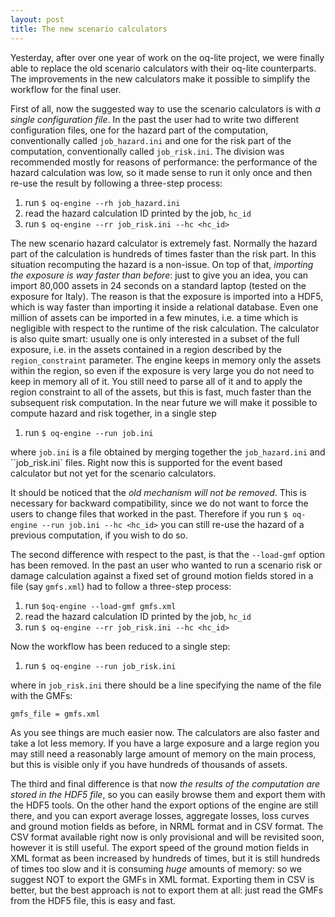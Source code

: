 ```yaml
---
layout: post
title: The new scenario calculators
---
```


Yesterday, after over one year of work on the oq-lite project, we were
finally able to replace the old scenario calculators with their oq-lite
counterparts. The improvements in the new calculators make it possible
to simplify the workflow for the final user.

First of all, now the suggested way to use the scenario calculators is with
*a single configuration file*. In the past the user had to write two different
configuration files, one for the hazard part of the computation, conventionally
called `job_hazard.ini` and one for the risk part of the computation,
conventionally called `job_risk.ini`. The division was recommended mostly
for reasons of performance: the performance of the hazard calculation
was low, so it made sense to run it only once and then re-use the result
by following a three-step process:

1. run `$ oq-engine --rh job_hazard.ini`
2. read the hazard calculation ID printed by the job, `hc_id`
3. run `$ oq-engine --rr job_risk.ini --hc <hc_id>`

The new scenario hazard calculator is extremely fast. Normally
the hazard part of the calculation is hundreds of times faster than
the risk part. In this situation recomputing the hazard is a non-issue.
On top of that, *importing the exposure is way faster than before*:
just to give you an idea, you can import 80,000 assets in 24 seconds
on a standard laptop (tested on the exposure for Italy). The reason is
that the exposure is imported into a HDF5, which is way faster than importing
it inside a relational database. Even one million
of assets can be imported in a few minutes, i.e. a time which is negligible
with respect to the runtime of the risk calculation. The calculator is
also quite smart: usually one is only interested in a subset of the
full exposure, i.e. in the assets contained in a region described
by the `region_constraint` parameter. The engine keeps in memory
only the assets within the region, so even if the exposure is very
large you do not need to keep in memory all of it. You still need
to parse all of it and to apply the region constraint to all of the
assets, but this is fast, much faster than the subsequent risk computation.
In the near future we will make it possible to compute hazard and risk
together, in a single step

1. run `$ oq-engine --run job.ini`

where `job.ini` is a file obtained by merging together the `job_hazard.ini`
and ``job_risk.ini` files. Right now this is supported for the event based
calculator but not yet for the scenario calculators.

It should be noticed that the *old mechanism will not be
removed*. This is necessary for backward compatibility, since we do
not want to force the users to change files that worked in the past.
Therefore if you run `$ oq-engine --run job.ini --hc <hc_id>` you can
still re-use the hazard of a previous computation, if you wish to do
so.

The second difference with respect to the past, is that the ``--load-gmf``
option has been removed. In the past an user who wanted to run a scenario
risk or damage calculation against a fixed set of ground motion fields
stored in a file (say `gmfs.xml`) had to follow a three-step process:

1. run `$oq-engine --load-gmf gmfs.xml`
2. read the hazard calculation ID printed by the job, `hc_id`
3. run `$ oq-engine --rr job_risk.ini --hc <hc_id>`

Now the workflow has been reduced to a single step:

1. run `$ oq-engine --run job_risk.ini`

where in `job_risk.ini` there should be a line specifying the name
of the file with the GMFs:

  `gmfs_file = gmfs.xml`

As you see things are much easier now. The calculators are also faster
and take a lot less memory. If you have a large exposure
and a large region you may still need a reasonably large amount of memory on
the main process, but this is visible only if you have hundreds of thousands
of assets.

The third and final difference is that now *the results of the
computation are stored in the HDF5 file*, so you can easily browse them
and export them with the HDF5 tools. On the other hand the export
options of the engine are still there, and you can export average
losses, aggregate losses, loss curves and ground motion fields as
before, in NRML format and in CSV format. The CSV format available
right now is only provisional and will be revisited soon, however it is
still useful. The export speed of the ground motion fields in XML
format as been increased by hundreds of times, but it is still
hundreds of times too slow and it is consuming *huge* amounts of memory:
so we suggest NOT to export the GMFs in XML format. Exporting them
in CSV is better, but the best approach is not to export them at all:
just read the GMFs from the HDF5 file, this is easy and fast.
